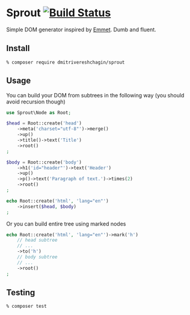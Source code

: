 # Sprout [![Build Status](https://travis-ci.org/dmitrivereshchagin/sprout.svg?branch=master)](https://travis-ci.org/dmitrivereshchagin/sprout)

Simple DOM generator inspired by [Emmet](http://emmet.io/).
Dumb and fluent.

## Install

```
% composer require dmitrivereshchagin/sprout
```

## Usage

You can build your DOM from subtrees in the following way (you should
avoid recursion though)

```php
use Sprout\Node as Root;

$head = Root::create('head')
    ->meta('charset="utf-8"')->merge()
    ->up()
    ->title()->text('Title')
    ->root()
;

$body = Root::create('body')
    ->h1('id="header"')->text('Header')
    ->up()
    ->p()->text('Paragraph of text.')->times(2)
    ->root()
;

echo Root::create('html', 'lang="en"')
    ->insert($head, $body)
;
```

Or you can build entire tree using marked nodes

```php
echo Root::create('html', 'lang="en"')->mark('h')
    // head subtree
    // ...
    ->to('h')
    // body subtree
    // ...
    ->root()
;
```
## Testing

```
% composer test
```
